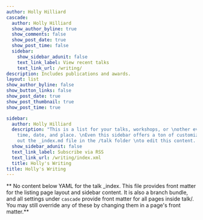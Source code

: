 ```yaml
---
author: Holly Hilliard
cascade:
  author: Holly Hilliard
  show_author_byline: true
  show_comments: false
  show_post_date: true
  show_post_time: false
  sidebar:
    show_sidebar_adunit: false
    text_link_label: View recent talks
    text_link_url: /writing/
description: Includes publications and awards.
layout: list
show_author_byline: false
show_button_links: false
show_post_date: true
show_post_thumbnail: true
show_post_time: true

sidebar:
  author: Holly Hilliard
  description: "This is a list for your talks, workshops, or \nother events with a
    time, date, and place. \nEven this sidebar offers a ton of customizations.\n\nCheck
    out the _index.md file in the /talk folder \nto edit this content. \n"
  show_sidebar_adunit: false
  text_link_label: Subscribe via RSS
  text_link_url: /writing/index.xml
  title: Holly's Writing
title: Holly's Writing
---
```


** No content below YAML for the talk _index. This file provides front matter for the listing page layout and sidebar content. It is also a branch bundle, and all settings under `cascade` provide front matter for all pages inside talk/. You may still override any of these by changing them in a page's front matter.**
